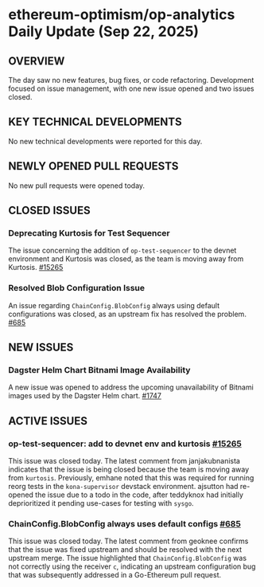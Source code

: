# ethereum-optimism/op-analytics Daily Update (Sep 22, 2025)
## OVERVIEW 
The day saw no new features, bug fixes, or code refactoring. Development focused on issue management, with one new issue opened and two issues closed.

## KEY TECHNICAL DEVELOPMENTS

No new technical developments were reported for this day.

## NEWLY OPENED PULL REQUESTS
No new pull requests were opened today.

## CLOSED ISSUES

### Deprecating Kurtosis for Test Sequencer
The issue concerning the addition of `op-test-sequencer` to the devnet environment and Kurtosis was closed, as the team is moving away from Kurtosis. [#15265](https://github.com/ethereum-optimism/op-analytics/issues/15265)

### Resolved Blob Configuration Issue
An issue regarding `ChainConfig.BlobConfig` always using default configurations was closed, as an upstream fix has resolved the problem. [#685](https://github.com/ethereum-optimism/op-analytics/issues/685)

## NEW ISSUES

### Dagster Helm Chart Bitnami Image Availability
A new issue was opened to address the upcoming unavailability of Bitnami images used by the Dagster Helm chart. [#1747](https://github.com/ethereum-optimism/op-analytics/issues/1747)

## ACTIVE ISSUES

### op-test-sequencer: add to devnet env and kurtosis [#15265](https://github.com/ethereum-optimism/op-analytics/issues/15265)
This issue was closed today. The latest comment from janjakubnanista indicates that the issue is being closed because the team is moving away from `kurtosis`. Previously, emhane noted that this was required for running reorg tests in the `kona-supervisor` devstack environment. ajsutton had re-opened the issue due to a todo in the code, after teddyknox had initially deprioritized it pending use-cases for testing with `sysgo`.

### ChainConfig.BlobConfig always uses default configs [#685](https://github.com/ethereum-optimism/op-analytics/issues/685)
This issue was closed today. The latest comment from geoknee confirms that the issue was fixed upstream and should be resolved with the next upstream merge. The issue highlighted that `ChainConfig.BlobConfig` was not correctly using the receiver `c`, indicating an upstream configuration bug that was subsequently addressed in a Go-Ethereum pull request.